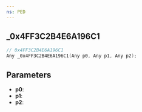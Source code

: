 ```yaml
---
ns: PED
---
```

## _0x4FF3C2B4E6A196C1

```c
// 0x4FF3C2B4E6A196C1
Any _0x4FF3C2B4E6A196C1(Any p0, Any p1, Any p2);
```

## Parameters
* **p0**:
* **p1**:
* **p2**:
